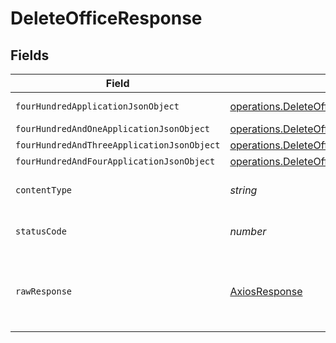 # DeleteOfficeResponse


## Fields

| Field                                                                                                                                 | Type                                                                                                                                  | Required                                                                                                                              | Description                                                                                                                           |
| ------------------------------------------------------------------------------------------------------------------------------------- | ------------------------------------------------------------------------------------------------------------------------------------- | ------------------------------------------------------------------------------------------------------------------------------------- | ------------------------------------------------------------------------------------------------------------------------------------- |
| `fourHundredApplicationJsonObject`                                                                                                    | [operations.DeleteOfficeResponseBody](../../../sdk/models/operations/deleteofficeresponsebody.md)                                     | :heavy_minus_sign:                                                                                                                    | Precondition failed                                                                                                                   |
| `fourHundredAndOneApplicationJsonObject`                                                                                              | [operations.DeleteOfficeOfficesResponseBody](../../../sdk/models/operations/deleteofficeofficesresponsebody.md)                       | :heavy_minus_sign:                                                                                                                    | Unauthenticated                                                                                                                       |
| `fourHundredAndThreeApplicationJsonObject`                                                                                            | [operations.DeleteOfficeOfficesResponseResponseBody](../../../sdk/models/operations/deleteofficeofficesresponseresponsebody.md)       | :heavy_minus_sign:                                                                                                                    | Forbidden                                                                                                                             |
| `fourHundredAndFourApplicationJsonObject`                                                                                             | [operations.DeleteOfficeOfficesResponse404ResponseBody](../../../sdk/models/operations/deleteofficeofficesresponse404responsebody.md) | :heavy_minus_sign:                                                                                                                    | Not Found                                                                                                                             |
| `contentType`                                                                                                                         | *string*                                                                                                                              | :heavy_check_mark:                                                                                                                    | HTTP response content type for this operation                                                                                         |
| `statusCode`                                                                                                                          | *number*                                                                                                                              | :heavy_check_mark:                                                                                                                    | HTTP response status code for this operation                                                                                          |
| `rawResponse`                                                                                                                         | [AxiosResponse](https://axios-http.com/docs/res_schema)                                                                               | :heavy_check_mark:                                                                                                                    | Raw HTTP response; suitable for custom response parsing                                                                               |